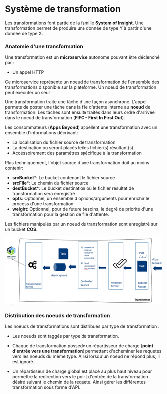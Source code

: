 # Système de transformation

Les transformations font partie de la famille **System of Insight**. Une transformation permet de produire une donnée de type Y à partir d'une donnée de type X. 


### Anatomie d'une transformation

Une transformation est un **microservice** autonome pouvant être déclenché par : 
 
  * Un appel HTTP

Ce microservice représente un noeud de transformation de l'ensemble des transformations disponible sur la plateforme.
Un noeud de transformation peut executer un seul  

Une transformation traite une tâche d'une façon asynchrone. L'appel permets de poster une tâche dans la file d'attente interne au **noeud** de transformation. 
Les tâches sont ensuite traités dans leurs ordre d'arrivée dans le noeud de transformation (**FIFO - First In First Out**).  

Les consommateurs (**Apps Beyond**) appellent une transformation avec un ensemble d'informations décrivant: 

  * La localisation du fichier source de transformation
  * La destination ou seront placés le/les fichier(s) résultant(s)
  * Accéssoirement des paramétres spécifique à la transformation

 Plus techniquement, l'objet source d'une transformation doit au moins contenir:   

  * **srcBucket***: Le bucket contenant le fichier source
  * **srcFile***: Le chemin du fichier source
  * **destBucket***: Le bucket destination où le fichier résultat de transformation sera enregistré
  * **opts**: Optionnel, un ensemble d'options/arguments pour enrichir le process d'une transformation 
  * **weight**: Optionnel, pour de future besoins, le degré de priorité d'une transformation pour la gestion de file d'attente.

Les fichiers manipulés par un noeud de transformation sont enregistré sur un bucket **COS**.


![Architecture : vue d'ensemble](./images/0410.TransformationComponentOverview.png)

### Distribution des noeuds de transformation

Les noeuds de transformations sont distribués par type de transformation :

  * Les noeuds sont taggés par type de transformation.

  * Chaque de transformation posséde un répartisseur de charge (**point d'entrée vers une transformation**) permettant d'acheminer les requetes vers les noeuds du même type. Ainsi lorsqu'un noeud ne répond plus, il est ignoré. 

  * Un répartisseur de charge global est placé au plus haut niveau pour permettre la redirection vers le point d'entrée de la transformation désiré suivant le chemin de la requete. Ainsi gérer les différentes transformation sous forme d'API.

 